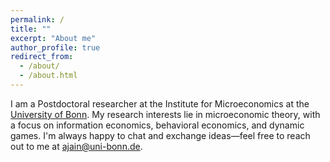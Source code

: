 ```yaml
---
permalink: /
title: ""
excerpt: "About me"
author_profile: true
redirect_from: 
  - /about/
  - /about.html
---
```



I am a Postdoctoral researcher  at the Institute for Microeconomics at the <a href="https://econtribute.de/people/atulya-jain/">  University of Bonn</a>. My research interests lie in microeconomic theory, with a focus on information economics, behavioral economics, and dynamic games.  I'm always happy to chat and exchange ideas—feel free to reach out to me at <a href="mailto:ajain@uni-bonn.de">ajain@uni-bonn.de</a>.








